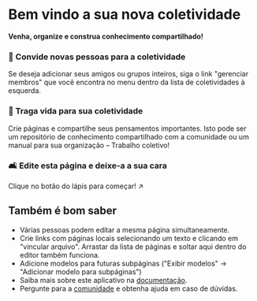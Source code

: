 # Bem vindo a sua nova coletividade

**Venha, organize e construa conhecimento compartilhado!**


### 👥 Convide novas pessoas para a coletividade

Se deseja adicionar seus amigos ou grupos inteiros, siga o link "gerenciar membros" que você encontra no menu dentro da lista de coletividades à esquerda.

### 🌱 Traga vida para sua coletividade

Crie páginas e compartilhe seus pensamentos importantes. Isto pode ser um repositório de conhecimento compartilhado com a comunidade ou um manual para sua organização – Trabalho coletivo!

### 🛋️ Edite esta página e deixe-a a sua cara

Clique no botão do lápis para começar! ↗️


## Também é bom saber

* Várias pessoas podem editar a mesma página simultaneamente.
* Crie links com páginas locais selecionando um texto e clicando em "vincular arquivo". Arrastar da lista de páginas e soltar aqui dentro do editor também funciona.
* Adicione modelos para futuras subpáginas ("Exibir modelos" -> "Adicionar modelo para subpáginas")
* Saiba mais sobre este aplicativo na [documentação](https://nextcloud.github.io/collectives/).
* Pergunte para a [comunidade](https://help.nextcloud.com/c/apps/collectives/174) e obtenha ajuda em caso de dúvidas.
